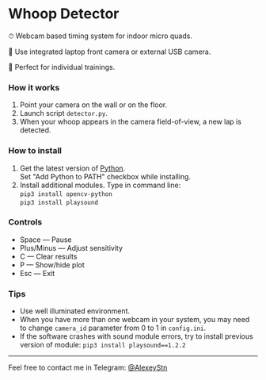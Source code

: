 # Whoop Detector
⏱ Webcam based timing system for indoor micro quads.

🎥 Use integrated laptop front camera or external USB camera.

💪 Perfect for individual trainings.

### How it works
1) Point your camera on the wall or on the floor.
2) Launch script `detector.py`.
3) When your whoop appears in the camera field-of-view, a new lap is detected.

### How to install
1) Get the latest version of [Python](https://www.python.org/downloads/). <br>
Set "Add Python to PATH" checkbox while installing.
2) Install additional modules. Type in command line: <br>
`pip3 install opencv-python` <br>
`pip3 install playsound`

### Controls
* Space — Pause <br>
* Plus/Minus — Adjust sensitivity <br>
* C — Clear results <br>
* P — Show/hide plot <br>
* Esc — Exit <br>

### Tips
* Use well illuminated environment.
* When you have more than one webcam in your system, you may need to change `camera_id` parameter from 0 to 1 in `config.ini`.
* If the software crashes with sound module errors, try to install previous version of module: `pip3 install playsound==1.2.2`

---
Feel free to contact me in Telegram: [@AlexeyStn](https://t.me/AlexeyStn)
